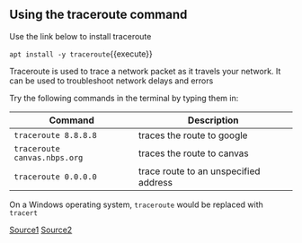 ## Using the traceroute command ##

Use the link below to install traceroute

`apt install -y traceroute`{{execute}}

Traceroute is used to trace a network packet as it travels your network. It can be used to troubleshoot network delays and errors

Try the following commands in the terminal by typing them in:

Command | Description
---------------------|----------------------------------------------------
`traceroute 8.8.8.8` | traces the route to google
`traceroute canvas.nbps.org` | traces the route to canvas
`traceroute 0.0.0.0` | trace route to an unspecified address


On a Windows operating system, `traceroute` would be replaced with `tracert`

[Source1](https://www.oreilly.com/library/view/mastering-windows-server/9781789804539/bc2eae11-335a-4603-8959-d044a41bbf13.xhtml)
[Source2](https://www.oreilly.com/library/view/centos-quick-start/9781789344875/a9b91e07-9534-485b-ae15-cd05d35f42a0.xhtml)

